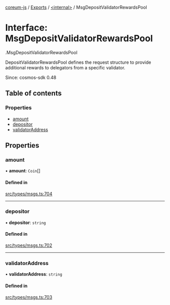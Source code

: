 [coreum-js](../README.md) / [Exports](../modules.md) / [<internal\>](../modules/internal_.md) / MsgDepositValidatorRewardsPool

# Interface: MsgDepositValidatorRewardsPool

[<internal>](../modules/internal_.md).MsgDepositValidatorRewardsPool

DepositValidatorRewardsPool defines the request structure to provide
additional rewards to delegators from a specific validator.

Since: cosmos-sdk 0.48

## Table of contents

### Properties

- [amount](internal_.MsgDepositValidatorRewardsPool.md#amount)
- [depositor](internal_.MsgDepositValidatorRewardsPool.md#depositor)
- [validatorAddress](internal_.MsgDepositValidatorRewardsPool.md#validatoraddress)

## Properties

### amount

• **amount**: `Coin`[]

#### Defined in

[src/types/msgs.ts:704](https://github.com/PyramydLabs/coreum-js/blob/37d165f/src/types/msgs.ts#L704)

___

### depositor

• **depositor**: `string`

#### Defined in

[src/types/msgs.ts:702](https://github.com/PyramydLabs/coreum-js/blob/37d165f/src/types/msgs.ts#L702)

___

### validatorAddress

• **validatorAddress**: `string`

#### Defined in

[src/types/msgs.ts:703](https://github.com/PyramydLabs/coreum-js/blob/37d165f/src/types/msgs.ts#L703)
